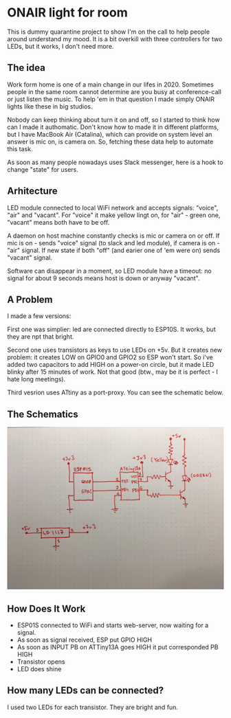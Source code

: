 # ONAIR light for room

This is dummy quarantine project to show I'm on the call to help people around understand my mood. It is a bit overkill with three controllers for two LEDs, but it works, I don't need more.

## The idea

Work form home is one of a main change in our lifes in 2020. Sometimes people in the same room cannot determine are you busy at conference-call or just listen the music. To help 'em in that question I made simply ONAIR lights like these in big studios. 

Nobody can keep thinking about turn it on and off, so I started to think how can I made it authomatic. Don't know how to made it in different platforms, but I have MacBook Air (Catalina), which can provide on system level an answer is mic on, is camera on. So, fetching these data help to automate this task.

As soon as many people nowadays uses Slack messenger, here is a hook to change "state" for users.

## Arhitecture

LED module connected to local WiFi network and accepts signals: "voice", "air" and "vacant". For "voice" it make yellow lingt on, for "air" - green one, "vacant" means both have to be off.

A daemon on host machine constantly checks is mic or camera on or off. If mic is on - sends "voice" signal (to slack and led module), if camera is on - "air" signal. If new state if both "off" (and earier one of 'em were on) sends "vacant" signal. 

Software can disappear in a moment, so LED module have a timeout: no signal for about 9 seconds means host is down or anyway "vacant".

## A Problem

I made a few versions:

First one was simplier: led are connected directly to ESP10S. It works, but they are npt that bright.

Second one uses transistors as keys to use LEDs on +5v. But it creates new problem: it creates LOW on GPIO0 and GPIO2 so ESP won't start. So i've added two capacitors to add HIGH on a power-on circle, but it made LED blinky after 15 minutes of work. Not that good (btw., may be it is perfect - I hate long meetings).

Third vesrion uses ATtiny as a port-proxy. You can see the schematic below.

## The Schematics

![Schematix](https://raw.githubusercontent.com/katurov/onair-room-light/main/IMG_3250.jpeg)

## How Does It Work

* ESP01S connected to WiFi and starts web-server, now waiting for a signal.
* As soon as signal received, ESP put GPIO HIGH
* As soon as INPUT PB on ATTiny13A goes HIGH it put corresponded PB HIGH
* Transistor opens
* LED does shine

## How many LEDs can be connected?

I used two LEDs for each transistor. They are bright and fun.
